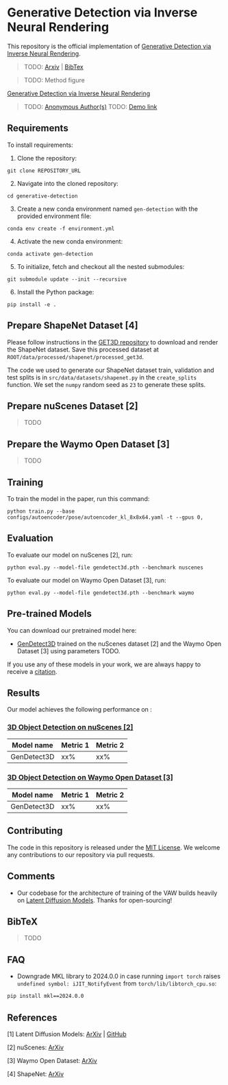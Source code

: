 # Generative Detection via Inverse Neural Rendering
This repository is the official implementation of [Generative Detection via Inverse Neural Rendering]().

> TODO: [Arxiv]() | [BibTex]()

> TODO: Method figure

[Generative Detection via Inverse Neural Rendering]()
> TODO: [Anonymous Author(s)]()
> TODO: [Demo link]()

## Requirements

To install requirements:

1. Clone the repository:
```setup
git clone REPOSITORY_URL
```
2. Navigate into the cloned repository:
```setup
cd generative-detection
```
3. Create a new conda environment named `gen-detection` with the provided environment file:
```setup
conda env create -f environment.yml
```
4. Activate the new conda environment:
```setup
conda activate gen-detection
```

5. To initialize, fetch and checkout all the nested submodules:
```setup
git submodule update --init --recursive
```

6. Install the Python package:
```setup
pip install -e .
```

## Prepare ShapeNet Dataset [4]
Please follow instructions in the [GET3D repository](https://github.com/nv-tlabs/GET3D/blob/master/render_shapenet_data/README.md) to download and render the ShapeNet dataset. Save this processed dataset at `ROOT/data/processed/shapenet/processed_get3d`.

The code we used to generate our ShapeNet dataset train, validation and test splits is in `src/data/datasets/shapenet.py` in the `create_splits` function. We set the `numpy` random seed as `23` to generate these splits.

## Prepare nuScenes Dataset [2]
> TODO

## Prepare the Waymo Open Dataset [3]
> TODO

## Training

To train the model in the paper, run this command:
```train
python train.py --base configs/autoencoder/pose/autoencoder_kl_8x8x64.yaml -t --gpus 0,
```

## Evaluation

To evaluate our model on nuScenes [2], run:
```eval
python eval.py --model-file gendetect3d.pth --benchmark nuscenes
```

To evaluate our model on Waymo Open Dataset [3], run:
```eval
python eval.py --model-file gendetect3d.pth --benchmark waymo
```

## Pre-trained Models

You can download our pretrained model here:
- [GenDetect3D]() trained on the nuScenes dataset [2] and the Waymo Open Dataset [3] using parameters TODO.

If you use any of these models in your work, we are always happy to receive a [citation]().
## Results

Our model achieves the following performance on :

### [3D Object Detection on nuScenes [2]](https://paperswithcode.com/sota/3d-object-detection-on-nuscenes)

| Model name         | Metric 1        | Metric 2       |
| ------------------ |---------------- | -------------- |
| GenDetect3D        |     xx%         |      xx%       |

### [3D Object Detection on Waymo Open Dataset [3]](https://paperswithcode.com/sota/3d-object-detection-on-waymo-vehicle)

| Model name         | Metric 1        | Metric 2       |
| ------------------ |---------------- | -------------- |
| GenDetect3D        |     xx%         |      xx%       |


## Contributing
The code in this repository is released under the [MIT License](LICENSE). We welcome any contributions to our repository via pull requests. 

## Comments
- Our codebase for the architecture of training of the VAW builds heavily on [Latent Diffusion Models](https://github.com/CompVis/latent-diffusion/tree/a506df5756472e2ebaf9078affdde2c4f1502cd4). Thanks for open-sourcing!

## BibTeX
> TODO


## FAQ
- Downgrade MKL library to 2024.0.0 in case running `import torch` raises `undefined symbol: iJIT_NotifyEvent` from `torch/lib/libtorch_cpu.so`:
```bash
pip install mkl==2024.0.0
```

## References
[1] Latent Diffusion Models: [ArXiv](https://arxiv.org/abs/2112.10752) | [GitHub](https://github.com/CompVis/latent-diffusion)

[2] nuScenes: [ArXiv](https://arxiv.org/abs/1903.11027)

[3] Waymo Open Dataset: [ArXiv](https://arxiv.org/abs/1912.04838)

[4] ShapeNet: [ArXiv](https://arxiv.org/abs/1512.03012)